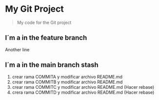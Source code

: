 # My Git Project

>My code for the Git project

## I´m a in the feature branch

Another line
## I´m a in the main branch stash

1. crear rama COMMITA y modificar archivo README.md
2. crear rama COMMITB y modificar archivo README.md
3. crear rama COMMITC y modificar archivo README.md (Hacer rebase)
4. crera rama COMMITD y modificar archivo README.md (Hacer rebase)